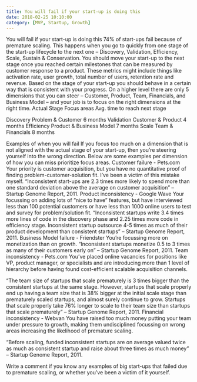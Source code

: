 ```yaml
---
title: You will fail if your start-up is doing this
date: 2018-02-25 10:10:00
category: [MVP, Startup, Growth]
---
```

You will fail if your start-up is doing this
74% of start-ups fail because of premature scaling. This happens when you go to quickly from one stage of the start-up lifecycle to the next one – Discovery, Validation, Efficiency, Scale, Sustain & Conservation.
You should move your start-up to the next stage once you reached certain milestones that can be measured by customer response to a product. These metrics might include things like activation rate, user growth, total number of users, retention rate and revenue. 
Based on the stage of your start-up you should behave in a certain way that is consistent with your progress. On a higher level there are only 5 dimensions that you can steer – Customer, Product, Team, Financials, and Business Model – and your job is to focus on the right dimensions at the right time.
Actual Stage	Focus areas
	Avg. time to reach next stage

Discovery	Problem & Customer	6 months
Validation	Customer & Product	4 months
Efficiency	Product & Business Model	7 months
Scale	Team & Financials	8 months

Examples of when you will fail
If you focus too much on a dimension that is not aligned with the actual stage of your start-up, then you’re steering yourself into the wrong direction. Below are some examples per dimension of how you can miss prioritize focus areas.
Customer failure - Pets.com
Your priority is customer acquisition, but you have no quantitative proof of finding problem-customer-solution fit. I’ve been a victim of this mistake myself.
“Inconsistent start-ups are 2.3 times more likely to spend more than one standard deviation above the average on customer acquisition” – Startup Genome Report, 2011.
Product inconsistency - Google Wave
Your focussing on adding lots of “nice to have” features, but have interviewed less than 100 potential customers or have less than 1000 online users to test and survey for problem/solution fit.
“Inconsistent startups write 3.4 times more lines of code in the discovery phase and 2.25 times more code in efficiency stage. Inconsistent startup outsource 4-5 times as much of their product development than consistent startups” – Startup Genome Report, 2011.
Business Model failure - Friendster
You’re focussing more on monetization than on growth.
“Inconsistent startups monetize 0.5 to 3 times as many of their customers early on” – Startup Genome Report, 2011.
Team inconsistency - Pets.com
You’ve placed online vacancies for positions like VP, product manager, or specialists and are introducing more than 1 level of hierarchy before having found cost-efficient scalable acquisition channels.
 
“The team size of startups that scale prematurely is 3 times bigger than the consistent startups at the same stage. However, startups that scale properly end up having a team size that is 38% bigger at the initial scale stage than prematurely scaled startups, and almost surely continue to grow. Startups that scale properly take 76% longer to scale to their team size than startups that scale prematurely” – Startup Genome Report, 2011.
Financial inconsistency - Webvan
You have raised too much money putting your team under pressure to growth, making them undisciplined focussing on wrong areas increasing the likelihood of premature scaling.
 
“Before scaling, funded inconsistent startups are on average valued twice as much as consistent startup and raise about three times as much money” – Startup Genome Report, 2011.

Write a comment if you know any examples of big start-ups that failed due to premature scaling, or whether you’ve been a victim of it yourself.
